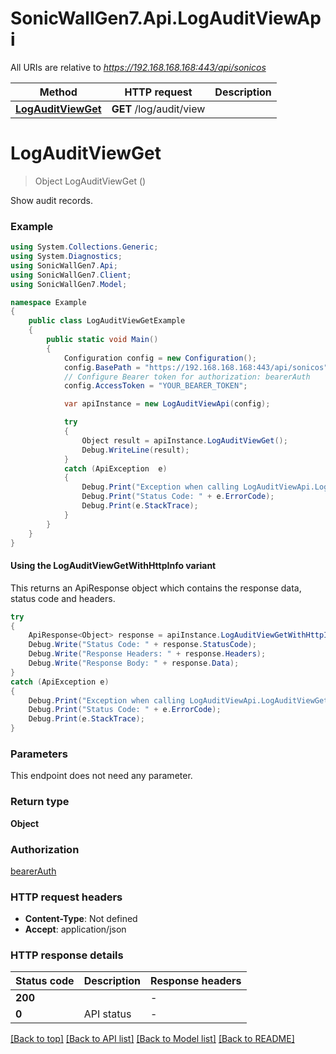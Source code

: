 # SonicWallGen7.Api.LogAuditViewApi

All URIs are relative to *https://192.168.168.168:443/api/sonicos*

| Method | HTTP request | Description |
|--------|--------------|-------------|
| [**LogAuditViewGet**](LogAuditViewApi.md#logauditviewget) | **GET** /log/audit/view |  |

<a id="logauditviewget"></a>
# **LogAuditViewGet**
> Object LogAuditViewGet ()



Show audit records.

### Example
```csharp
using System.Collections.Generic;
using System.Diagnostics;
using SonicWallGen7.Api;
using SonicWallGen7.Client;
using SonicWallGen7.Model;

namespace Example
{
    public class LogAuditViewGetExample
    {
        public static void Main()
        {
            Configuration config = new Configuration();
            config.BasePath = "https://192.168.168.168:443/api/sonicos";
            // Configure Bearer token for authorization: bearerAuth
            config.AccessToken = "YOUR_BEARER_TOKEN";

            var apiInstance = new LogAuditViewApi(config);

            try
            {
                Object result = apiInstance.LogAuditViewGet();
                Debug.WriteLine(result);
            }
            catch (ApiException  e)
            {
                Debug.Print("Exception when calling LogAuditViewApi.LogAuditViewGet: " + e.Message);
                Debug.Print("Status Code: " + e.ErrorCode);
                Debug.Print(e.StackTrace);
            }
        }
    }
}
```

#### Using the LogAuditViewGetWithHttpInfo variant
This returns an ApiResponse object which contains the response data, status code and headers.

```csharp
try
{
    ApiResponse<Object> response = apiInstance.LogAuditViewGetWithHttpInfo();
    Debug.Write("Status Code: " + response.StatusCode);
    Debug.Write("Response Headers: " + response.Headers);
    Debug.Write("Response Body: " + response.Data);
}
catch (ApiException e)
{
    Debug.Print("Exception when calling LogAuditViewApi.LogAuditViewGetWithHttpInfo: " + e.Message);
    Debug.Print("Status Code: " + e.ErrorCode);
    Debug.Print(e.StackTrace);
}
```

### Parameters
This endpoint does not need any parameter.
### Return type

**Object**

### Authorization

[bearerAuth](../README.md#bearerAuth)

### HTTP request headers

 - **Content-Type**: Not defined
 - **Accept**: application/json


### HTTP response details
| Status code | Description | Response headers |
|-------------|-------------|------------------|
| **200** |  |  -  |
| **0** | API status |  -  |

[[Back to top]](#) [[Back to API list]](../README.md#documentation-for-api-endpoints) [[Back to Model list]](../README.md#documentation-for-models) [[Back to README]](../README.md)

